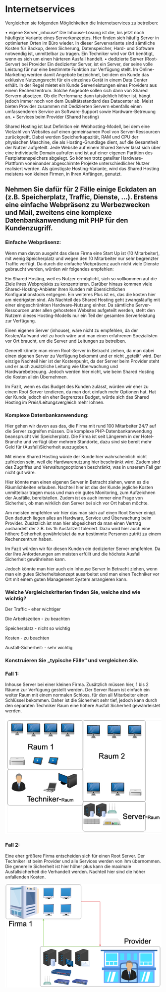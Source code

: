# Internetservices

Vergleichen sie folgenden Möglichkeiten die Internetservices zu betreiben: 

• eigene Server „inhouse“ 
Die Inhouse-Lösung ist die, bis jetzt noch häufigste Variante eines Serverkonzeptes. Hier finden sich häufig Server in optimierten Orten im Büro wieder. In dieser Servervariante sind sämtliche Kosten für Backup, deren Sicherung, Datenspeicher, Hard- und Software notwendig ist, unmittelbar zu tragen. Ein Techniker wird vor Ort benötigt, wenn es sich um einen härteren Ausfall handelt. 
• dedizierte Server (Root-Server) bei Provider 
Ein dedizierter Server, ist ein Server, der seine volle Leistung für nur eine bestimmte Funktion zur Verfügung stellt. Im Online-Marketing werden damit Angebote bezeichnet, bei dem ein Kunde das exklusive Nutzungsrecht für ein einzelnes Gerät in einem Data Center erhält. In der Regel mietet ein Kunde Serverleistungen eines Providers aus einem Rechenzentrum. 
Solche Angebote sollen sich dann von Shared Servern absetzen. Ob die Performanz dann tatsächlich höher ist, hängt jedoch immer noch von dem Qualitätsstandard des Datacenter ab. Meist bieten Provider zusammen mit Dedizierten Servern ebenfalls einen umfassenderen Service an Software-Support sowie Hardware-Betreuung an. 
• Services beim Provider (Shared hosting) 

Shared Hosting ist laut Definition ein Webhosting-Modell, bei dem eine Vielzahl von Websites auf einen gemeinsamen Pool von Server-Ressourcen zurückgreift. Dabei werden Speicherkapazität, RAM und CPU der physischen Maschine, die als Hosting-Grundlage dient, auf die Gesamtheit der Nutzer aufgeteilt. Jede Website auf einem Shared Server lässt sich über eine individuelle Domain aufrufen und ist auf einer eigenen Partition des Festplattenspeichers abgelegt. So können trotz geteilter Hardware-Plattform voneinander abgeschirmte Projekte unterschiedlicher Nutzer realisiert werden. Als günstigste Hosting-Variante, wird das Shared Hosting meistens von kleinen Firmen, in Ihren Anfängen, genutzt. 


## Nehmen Sie dafür für 2 Fälle einige Eckdaten an (z.B. Speicherplatz, Traffic, Dienste, …).  Erstens eine einfache Webpräsenz zu Werbezwecken und Mail, zweitens eine komplexe Datenbankanwendung mit PHP für den Kundenzugriff.  

### Einfache Webpräsenz: 
Wenn man davon ausgeht das diese Firma eine Start Up ist (10 Mitarbeiter), mit wenig Speicherplatz und wegen den 10 Mitarbeiter nur sehr begrenzter Traffic verfügt. Da durch die einfache Webpräsenz auch nicht viele Dienste gebraucht werden, würden wir folgendes empfehlen: 

Ein Shared Hosting, weil es Nutzer ermöglicht, sich so vollkommen auf die Ziele ihres Webprojekts zu konzentrieren. Darüber hinaus kommen viele Shared-Hosting-Anbieter ihren Kunden mit übersichtlichen Konfigurationstools entgegen. Ein weiteres Plus ist es, das die kosten hier am niedrigsten sind. Als Nachteil des Shared Hosting geht zwangsläufig mit einer eingeschränkten Hardware-Nutzung einher. Da sämtliche Server-Ressourcen unter allen gehosteten Websites aufgeteilt werden, steht den Nutzern dieses Hosting-Modells nur ein Teil der gesamten Serverleistung zur Verfügung. 

Einen eigenen Server (inhouse), wäre nicht zu empfehlen, da der Kosten/Aufwand viel zu hoch wäre und man einen erfahrenen Spezialisten vor Ort braucht, um die Server und Leitungen zu betreiben. 
 
Generell könnte man einen Root-Server in Betracht ziehen, da man dabei einen eigenen Server zu Verfügung bekommt und er nicht „geteilt“ wird. Der einzige Nachteil hier ist der Kostenpunkt, da der Server beim Provider steht und er auch zusätzliche Leitung wie Überwachung und Hardwarebetreuung. Jedoch werden hier nicht, wie beim Shared Hosting die Kosten allein Übernehmen. 

Im Fazit, wenn es das Budget des Kunden zulässt, würden wir eher zu einem Root Server tendieren, da man dort einfach mehr Optionen hat. Hat der Kunde jedoch ein eher Begrenztes Budget, würde sich das Shared Hosting im Preis/Leitungsvergleich mehr lohnen. 


### Komplexe Datenbankanwendung: 
Hier gehen wir davon aus das, die Firma mit rund 100 Mitarbeiter 24/7 auf die Server zugreifen müssen. Die komplexe PHP-Datenbankanwendung beansprucht viel Speicherplatz. Die Firma ist seit Längerem in der Hotel-Branche und verfügt über mehrere Standorte, dazu sind sie bereit mehr Geld für (Ausfall)Sicherheit auszugeben. 

Mit einem Shared Hosting würde der Kunde hier wahrscheinlich nicht zufrieden sein, weil die Hardwarenutzung hier beschränkt wird. Zudem sind des Zugriffes und Verwaltungsoptionen beschränkt, was in unserem Fall gar nicht gut wäre. 

Hier könnte man einen eigenen Server in Betracht ziehen, wenn es die Räumlichkeiten erlauben. Nachteil hier ist das der Kunde jegliche Kosten unmittelbar tragen muss und man ein gutes Monitoring, zum Aufzeichnen der Ausfälle, bereitstellen. Zudem ist es auch immer eine Frage von Sicherheit, ob man wirklich den Server bei sich vor Ort haben möchte. 

Am meisten empfehlen wir hier das man sich auf einen Root Server einigt. Den dadurch liegen alles an Hardware, Service und Überwachung beim Provider. Zusätzlich ist man hier abgesichert da man einen Vertrag aushandelt der z.B. bis 1h Ausfallzeit toleriert. Dazu wird hier auch eine höhere Sicherheit gewährleistet da nur bestimmte Personen zutritt zu einem Rechenzentrum haben. 

Im Fazit würden wir für diesen Kunden ein dedizierter Server empfehlen. Da der Ihre Anforderungen am meisten erfüllt und die höchste Ausfall Sicherheit gewährleiten kann. 

Jedoch könnte man hier auch ein Inhouse Server In Betracht ziehen, wenn man ein gutes Sicherheitskonzept ausarbeitet und man einen Techniker vor Ort mit einem guten Management System arrangieren kann. 

### Welche Vergleichskriterien finden Sie, welche sind wie wichtig? 
Der Traffic		-	eher wichtiger 

Die Arbeitszeiten	-	zu beachten

Speicherplatz		-	nicht so wichtig 

Kosten			-	zu beachten

Ausfall-Sicherheit:	-	sehr wichtig


### Konstruieren Sie „typische Fälle“ und vergleichen Sie.
### Fall 1: 

Inhouse Server bei einer kleinen Firma. Zusätzlich müssen hier, 1 bis 2 Räume zur Verfügung gestellt werden. Der Server Raum ist einfach ein weiter Raum mit einem normalen Schloss, für den all Mitarbeiter einen Schlüssel bekommen. Daher ist die Sicherheit sehr tief, jedoch kann durch den separaten Techniker Raum eine höhere Ausfall Sicherheit gewährleistet werden.

![Fall 1](/Bilder/Internetservices_1.png)

### Fall 2: 
Eine eher größere Firma entscheiden sich für einen Root Server. Der Techniker ist beim Provider und alle Services werden von ihm übernommen. Die generelle Sicherheit ist hier höher plus kann die maximale Ausfallsicherheit die Verhandelt werden. Nachteil hier sind die höher anfallenden Kosten. 

![Fall 2](/Bilder/Internetservices_2.png)